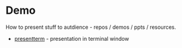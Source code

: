 # Demo

How to present stuff to autdience - repos / demos / ppts / resources.

- [presentterm](term.md) - presentation in terminal window